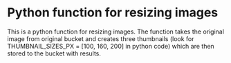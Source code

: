 # Python function for resizing images

This is a python function for resizing images.
The function takes the original image from original bucket and creates three thumbnails (look for
THUMBNAIL_SIZES_PX = [100, 160, 200] in python code) which are then stored to the bucket with results.